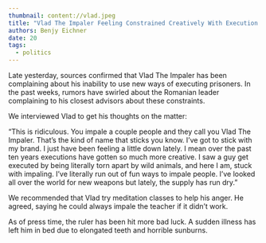 ```yaml
---
thumbnail: content://vlad.jpeg
title: "Vlad The Impaler Feeling Constrained Creatively With Execution Methods"
authors: Benjy Eichner
date: 20
tags:
  - politics
---
```


Late yesterday, sources confirmed that Vlad The Impaler has been complaining about his inability to use new ways of executing prisoners. In the past weeks, rumors have swirled about the Romanian leader complaining to his closest advisors about these constraints. 

We interviewed Vlad to get his thoughts on the matter:

“This is ridiculous. You impale a couple people and they call you Vlad The Impaler. That’s the kind of name that sticks you know. I’ve got to stick with my brand. I just have been feeling a little down lately. I mean over the past ten years executions have gotten so much more creative. I saw a guy get executed by being literally torn apart by wild animals, and here I am, stuck with impaling. I’ve literally run out of fun ways to impale people. I’ve looked all over the world for new weapons but lately, the supply has run dry.”

We recommended that Vlad try meditation classes to help his anger. He agreed, saying he could always impale the teacher if it didn’t work.

As of press time, the ruler has been hit more bad luck. A sudden illness has left him in bed due to elongated teeth and horrible sunburns.